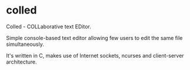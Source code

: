 # colled
Colled - COLLaborative text EDitor.

Simple console-based text editor allowing few users to edit the same file simultaneously.

It's written in C, makes use of Internet sockets, ncurses and client-server architecture.
